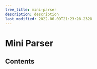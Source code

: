 ```yaml
---
tree_title: mini-parser
description: description
last_modified: 2022-06-09T21:23:28.2328
---
```


# Mini Parser

## Contents
